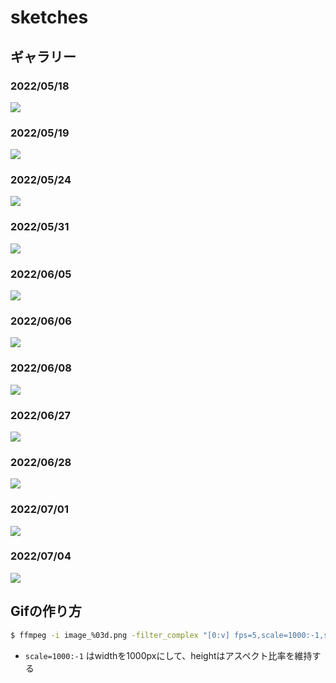 # sketches

## ギャラリー

### 2022/05/18

![](./gallery/20220518.gif)

### 2022/05/19

![](./gallery/20220519_2.png)

### 2022/05/24

![](./gallery/20220524.png)

### 2022/05/31

![](./gallery/20220531.gif)

### 2022/06/05

![](./gallery/20220605_2.gif)

### 2022/06/06

![](./gallery/20220606.png)

### 2022/06/08

![](./gallery/20220608.png)

### 2022/06/27

![](./gallery/20220627.png)

### 2022/06/28

![](./gallery/20220628.gif)

### 2022/07/01

![](./gallery/20220701.png)

### 2022/07/04

![](./gallery/20220704.png)

## Gifの作り方

```bash
$ ffmpeg -i image_%03d.png -filter_complex "[0:v] fps=5,scale=1000:-1,split [a][b];[a] palettegen [p];[b][p] paletteuse" output.gif
```

* `scale=1000:-1` はwidthを1000pxにして、heightはアスペクト比率を維持する
